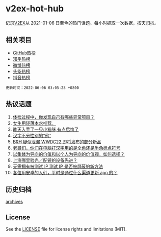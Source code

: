# v2ex-hot-hub

 记录[V2EX](https://www.v2ex.com/)从 2021-01-06 日至今的热门话题。每小时抓取一次数据，按天[归档](archives)。
 
 ## 相关项目

- [GitHub热榜](https://github.com/snaildev/github-hot-hub)
- [知乎热榜](https://github.com/snaildev/zhihu-hot-hub)
- [微博热榜](https://github.com/snaildev/weibo-hot-hub)
- [头条热榜](https://github.com/snaildev/toutiao-hot-hub)
- [抖音热榜](https://github.com/snaildev/douyin-hot-hub)


 `更新时间：2022-06-06 03:05:23 +0800`

## 热议话题

1. [体检过程中，你发现自己有哪些异常项目？](https://www.v2ex.com/t/857329)
1. [女生用轻薄本求推荐。](https://www.v2ex.com/t/857325)
1. [昨天入手了一只小猫咪,有点后悔了](https://www.v2ex.com/t/857385)
1. [汉字不分性别的“他”](https://www.v2ex.com/t/857418)
1. [B&H 疑似泄漏 WWDC22 即将发布的部分新品](https://www.v2ex.com/t/857369)
1. [老哥们，你们在电脑打汉字用的是全角还是半角标点符号](https://www.v2ex.com/t/857406)
1. [以集体为导向的价值和以个人为导向的价值观，如何选择？](https://www.v2ex.com/t/857341)
1. [上海哪里验光／配镜的设备先进？](https://www.v2ex.com/t/857389)
1. [无需拥有被测试 IP 测试 IP 是否被屏蔽的新方法](https://www.v2ex.com/t/857393)
1. [各位用安卓的人们，平时是通过什么渠道更新 app 的？](https://www.v2ex.com/t/857373)

## 历史归档

[archives](archives)

## License

See the [LICENSE](LICENSE) file for license rights and limitations (MIT).
